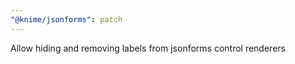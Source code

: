 ```yaml
---
"@knime/jsonforms": patch
---
```


Allow hiding and removing labels from jsonforms control renderers
